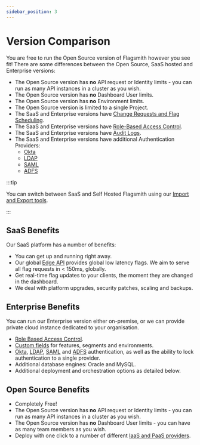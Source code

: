 ```yaml
---
sidebar_position: 3
---
```


# Version Comparison

You are free to run the Open Source version of Flagsmith however you see fit! There are some differences between the
Open Source, SaaS hosted and Enterprise versions:

- The Open Source version has **no** API request or Identity limits - you can run as many API instances in a cluster as
  you wish.
- The Open Source version has **no** Dashboard User limits.
- The Open Source version has **no** Environment limits.
- The Open Source version is limited to a single Project.
- The SaaS and Enterprise versions have [Change Requests and Flag Scheduling](advanced-use/change-requests.md).
- The SaaS and Enterprise versions have [Role-Based Access Control](/system-administration/rbac).
- The SaaS and Enterprise versions have [Audit Logs](/system-administration/audit-logs).
- The SaaS and Enterprise versions have additional Authentication Providers:
  - [Okta](/system-administration/authentication/Okta)
  - [LDAP](/system-administration/authentication/LDAP)
  - [SAML](/system-administration/authentication/SAML)
  - [ADFS](/system-administration/authentication/ADFS)

:::tip

You can switch between SaaS and Self Hosted Flagsmith using our
[Import and Export tools](system-administration/importing-and-exporting/organisations).

:::

## SaaS Benefits

Our SaaS platform has a number of benefits:

- You can get up and running right away.
- Our global [Edge API](advanced-use/edge-api.md) provides global low latency flags. We aim to serve all flag requests
  in < 150ms, globally.
- Get real-time flag updates to your clients, the moment they are changed in the dashboard.
- We deal with platform upgrades, security patches, scaling and backups.

## Enterprise Benefits

You can run our Enterprise version either on-premise, or we can provide private cloud instance dedicated to your
organisation.

- [Role Based Access Control](/system-administration/rbac).
- [Custom fields](/advanced-use/custom-fields.md) for features, segments and environments.
- [Okta](/system-administration/authentication/Okta), [LDAP](/system-administration/authentication/LDAP),
  [SAML](/system-administration/authentication/SAML) and [ADFS](/system-administration/authentication/ADFS)
  authentication, as well as the ability to lock authentication to a single provider.
- Additional database engines: Oracle and MySQL.
- Additional deployment and orchestration options as detailed below.

## Open Source Benefits

- Completely Free!
- The Open Source version has **no** API request or Identity limits - you can run as many API instances in a cluster as
  you wish.
- The Open Source version has **no** Dashboard User limits - you can have as many team members as you wish.
- Deploy with one click to a number of different [IaaS and PaaS providers](/deployment#one-click-installers).
